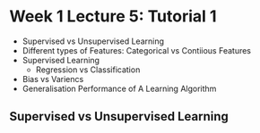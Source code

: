 # Week 1 Lecture 5: Tutorial 1

* Supervised vs Unsupervised Learning
* Different types of Features: Categorical vs Contiious Features
* Supervised Learning
  * Regression vs Classification
* Bias vs Variencs  
* Generalisation Performance of A Learning Algorithm


## Supervised vs Unsupervised Learning



<incomplete>
